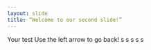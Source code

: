 ```yaml
---
layout: slide
title: “Welcome to our second slide!”
---
```

Your test
Use the left arrow to go back!
s
s
s
s
s

